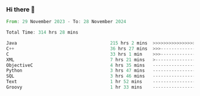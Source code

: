 ### Hi there 👋

<!--
**luoxuanzao/luoxuanzao** is a ✨ _special_ ✨ repository because its `README.md` (this file) appears on your GitHub profile.

Here are some ideas to get you started:

- 🔭 I’m currently working on ...
- 🌱 I’m currently learning ...
- 👯 I’m looking to collaborate on ...
- 🤔 I’m looking for help with ...
- 💬 Ask me about ...
- 📫 How to reach me: ...
- 😄 Pronouns: ...
- ⚡ Fun fact: ...
-->

<!--START_SECTION:waka-->

```rust
From: 29 November 2023 - To: 28 November 2024

Total Time: 314 hrs 28 mins

Java                                   215 hrs 2 mins  >>>>>>>>>>>>>>>>>--------   68.36 %
C++                                    36 hrs 27 mins  >>>----------------------   11.59 %
C                                      33 hrs 1 min    >>>----------------------   10.50 %
XML                                    7 hrs 21 mins   >------------------------   02.34 %
ObjectiveC                             4 hrs 35 mins   -------------------------   01.46 %
Python                                 3 hrs 47 mins   -------------------------   01.20 %
SQL                                    3 hrs 46 mins   -------------------------   01.20 %
Text                                   1 hr 52 mins    -------------------------   00.59 %
Groovy                                 1 hr 33 mins    -------------------------   00.50 %
```

<!--END_SECTION:waka-->